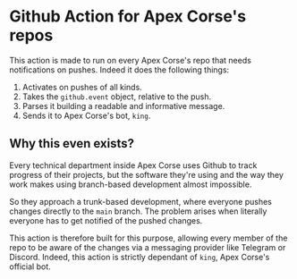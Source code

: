 # Github Action for Apex Corse's repos

This action is made to run on every Apex Corse's repo that needs notifications on pushes. Indeed it does the following things:

1. Activates on pushes of all kinds.
2. Takes the `github.event` object, relative to the push.
3. Parses it building a readable and informative message.
4. Sends it to Apex Corse's bot, `king`.

## Why this even exists?

Every technical department inside Apex Corse uses Github to track progress of their projects, but the software they're using and the way they work makes using branch-based development almost impossible. 

So they approach a trunk-based development, where everyone pushes changes directly to the `main` branch. The problem arises when literally everyone has to get notified of the pushed changes.

This action is therefore built for this purpose, allowing every member of the repo to be aware of the changes via a messaging provider like Telegram or Discord. Indeed, this action is strictly dependant of `king`, Apex Corse's official bot.
